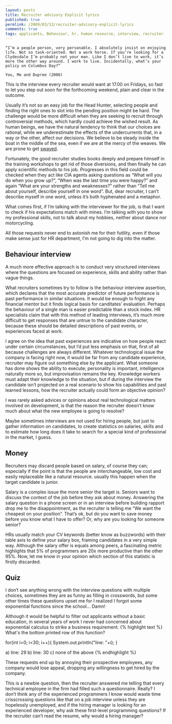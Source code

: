 ```yaml
---
layout: posts
title: Recruiter advisory Explicit lyrics
published: true
permlink: /2009/03/13/recruiter-advisory-explicit-lyrics
comments: true
tags: applicants, Behaviour, hr, human resource, interview, recruiter
---
```

    “I’m a people person, very personable. I absolutely insist on enjoying life. Not so task-oriented. Not a work horse. If you’re looking for a Clydesdale I’m probably not your man. Like I don’t live to work, it’s more the other way around. I work to live. Incidentally, what’s your policy on Columbus Day?”

    You, Me and Dupree (2006)

This is the interview every recruiter would want at 17.00 on Fridays, so fast to let you step out soon for the forthcoming weekend, plain and clear in the outcome.  

Usually it’s not so an easy job for the Head Hunter, selecting people and finding the right ones to slot into the pending position might be hard. The challenge would be more difficult when they are seeking to recruit through controversial methods, which hardly could achieve the wished result. As human beings, we have the natural tendency to think that our choices are rational, while we underestimate the effects of the undercurrents that, in a way or the other, affect our decisions.  We believe to be steady inside the boat in the middle of the sea, even if we are at the mercy of the weaves. We are prone to get [swayed](http://www.huffingtonpost.com/alvaro-fernandez/why-smart-brains-make-stu_b_108359.html).

Fortunately, the good recruiter studies books deeply and prepare himself in the training workshops to get rid of those diversions, and then finally he can apply scientific methods to his job. Progresses in this field could be checked when they act like CIA agents asking questions as “What will you do when you grow up?”, “When was the last time you were happy?” and again “What are your strengths and weaknesses?” rather than “Tell me about yourself, describe yourself in one word”. But, dear recruiter, I can’t describe myself in one word, unless it’s both hyphenated and a metaphor.

What comes first, if I’m talking with the interviewer for the job, is that I want to check if his expectations match with mines. I’m talking with you to show my professional skills, not to talk about my hobbies, neither about dance nor motorcycling.

All those requests never end to astonish me for their futility, even if those make sense just for HR department, I’m not going to dig into the matter.

## Behaviour interview
A much more effective approach is to conduct very structured interviews where the questions are focused on experience, skills and ability rather than vague things.

What recruiters sometimes try to follow is the behaviour interview assertion, which declares that the most accurate predictor of future performance is past performance in similar situations. It would be enough to fright any financial mentor but it finds logical basis for canditates’ evaluation. Perhaps the behaviour of a single man is easier predictable than a stock index. HR specialists claim that with this method of leading interviews, it’s much more difficult to get responses that are untrue to the candidate character, because these should be detailed descriptions of past events, or experiences faced at work.

I agree on the idea that past experiences are indicative on how people react under certain circumstances, but I’d put less emphasis on that, first of all because challenges are always different. Whatever technological issue the company is facing right now, it would be far from any candidate experience, recruiter may figure out something else by the applicant. What someone has done shows the ability to execute; personality is important, intelligence naturally more so, but improvisation remains the key.  Knowledge workers must adapt their knowledge to the situation, but if during the interview the candidate isn’t projected on a real scenario to show his capabilities and past learned lessons, how the recruiter actually could form an objective opinion?  

I was rarely asked advices or opinions about real technological matters involved on development,  is that the reason the recruiter doesn’t know much about what the new employee is going to resolve?

Maybe sometimes interviews are not used for hiring people, but just to gather information on candidates, to create statistics on salaries, skills and to estimate how long does it take to search for a special kind of professional in the market, I guess.

## Money
Recruiters may discard people based on salary, of course they can; especially if the point is that the people are interchangeable, low cost and easily replaceable like a natural resource. usually this happen when the target candidate is junior.

Salary is a complex issue the more senior the target is. Seniors want to discuss the context of the job before they ask about money. Answering the salary question in a phone screen or in an interview before building rapport drop me to the disappointment, as the recruiter is telling me “We want the cheapest on your position”. That’s ok, but do you want to save money before you know what I have to offer? Or, why are you looking for someone senior?

HRs usually match your CV keywords (better know as buzzwords) with their table axis to define your salary box, framing candidates in a very simple way. Although the salary offer is equals among peers, a fascinating metric highlights that 5% of programmers are 20x more productive than the other 95%. Now, let me know in your opinion which section of this statistic is firstly discarded.

## Quiz
I don’t see anything wrong with the interview questions with multiple choices, sometimes they are as funny as filling in crosswords, but some other times these questions upset me for I realized I forgot some exponential functions since the school… Damn!

Although it would be helpful to filter out applicants without a basic education, in several years of work I never had concerned about exponential calculus to strike a business requirement.
{% highlight text %}
What's the bottom printed row of this function?

for(int i=0; i<30; i++){
   System.out.println("line: "+i);
}

a) line: 29
b) line: 30
c) none of the above
{% endhighlight %}

These requests end up by annoying their prospective employees, any company would lose appeal, dropping any willingness to get hired by the company.

This is a newbie question, then the recruiter answered me telling that every technical employee in the firm had filled such a questionnaire. Really? I don’t think any of the experienced programmers I know would waste time crisscrossing questions like that  on a job interview unless they are hopelessly unemployed, and if the hiring manager is looking for an experienced developer, why ask these first-level programming questions? If the recruiter can’t read the resume, why would a hiring manager?
